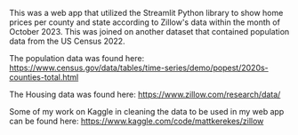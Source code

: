 This was a web app that utilized the Streamlit Python library to show home prices per county and state according to Zillow's data within the month of October 2023. This was joined on another dataset that contained population data from the US Census 2022. 

The population data was found here: https://www.census.gov/data/tables/time-series/demo/popest/2020s-counties-total.html

The Housing data was found here: https://www.zillow.com/research/data/

Some of my work on Kaggle in cleaning the data to be used in my web app can be found here: https://www.kaggle.com/code/mattkerekes/zillow
